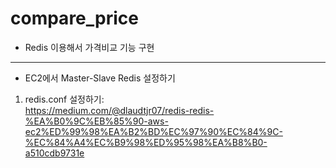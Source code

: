 # compare_price
* Redis 이용해서 가격비교 기능 구현
---
* EC2에서 Master-Slave Redis 설정하기
1. redis.conf 설정하기:\
https://medium.com/@dlaudtjr07/redis-redis-%EA%B0%9C%EB%85%90-aws-ec2%ED%99%98%EA%B2%BD%EC%97%90%EC%84%9C-%EC%84%A4%EC%B9%98%ED%95%98%EA%B8%B0-a510cdb9731e
